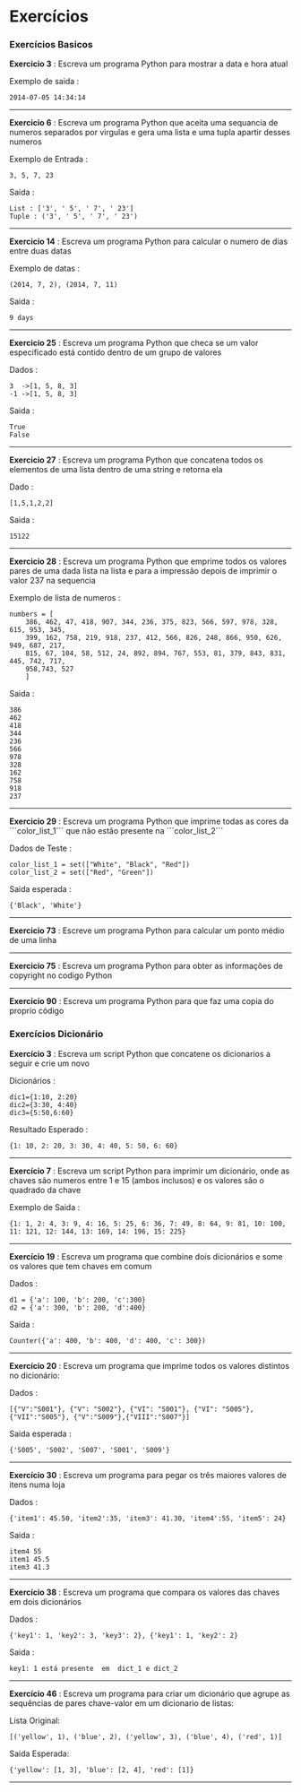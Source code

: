 # Exercícios 

### Exercícios Basicos
 
**Exercicio 3** : Escreva um programa Python para mostrar a data e hora atual

Exemplo de saida :
~~~
2014-07-05 14:34:14
~~~
---
**Exercicio 6**  : Escreva um programa Python que aceita uma sequancia de numeros separados por virgulas e gera uma lista e uma tupla apartir desses numeros

Exemplo de Entrada : 
~~~
3, 5, 7, 23
~~~
Saida :
~~~
List : ['3', ' 5', ' 7', ' 23']
Tuple : ('3', ' 5', ' 7', ' 23')
~~~
---
**Exercicio 14** : Escreva um programa Python para calcular o numero de dias entre duas datas

Exemplo de datas : 
~~~
(2014, 7, 2), (2014, 7, 11)
~~~
Saida : 
~~~
9 days
~~~
---
**Exercicio 25** : Escreva um programa Python que checa se um valor especificado está contido dentro de um grupo de valores

Dados :
~~~
3  ->[1, 5, 8, 3]
-1 ->[1, 5, 8, 3]
~~~

Saida :
~~~
True
False
~~~
---
**Exercicio 27** : Escreva um programa Python que concatena todos os elementos de uma lista dentro de uma string e retorna ela

Dado :
~~~
[1,5,1,2,2]
~~~
Saida :
~~~
15122
~~~
---
**Exercicio 28** : Escreva um programa Python que emprime todos os valores pares de uma dada lista na lista e para a impressão depois de imprimir o valor 237 na sequencia

Exemplo de lista de numeros :
~~~
numbers = [    
    386, 462, 47, 418, 907, 344, 236, 375, 823, 566, 597, 978, 328, 615, 953, 345, 
    399, 162, 758, 219, 918, 237, 412, 566, 826, 248, 866, 950, 626, 949, 687, 217, 
    815, 67, 104, 58, 512, 24, 892, 894, 767, 553, 81, 379, 843, 831, 445, 742, 717, 
    958,743, 527
    ]
~~~

Saida :
~~~
386                                                                                                        
462                                                                                                        
418                                                                                                        
344                                                                                                        
236                                                                                                        
566                                                                                                        
978                                                                                                        
328                                                                                                        
162                                                                                                        
758                                                                                                        
918  
237 
~~~
---
**Exercicio 29** : Escreva um programa Python que imprime todas as cores da ´´´color_list_1´´´ que não estão presente na ´´´color_list_2´´´

Dados de Teste :
~~~
color_list_1 = set(["White", "Black", "Red"])
color_list_2 = set(["Red", "Green"])
~~~
Saida esperada :
~~~
{'Black', 'White'}
~~~
---
**Exercicio 73** : Escreve um programa Python para calcular um ponto médio de uma linha

---
**Exercicio 75** : Escreva um programa Python para obter as informações de copyright no codigo Python

---
**Exercicio 90** : Escreva um programa Python para que faz uma copia do proprio código

### Exercícios Dicionário

**Exercício 3** : Escreva um script Python que concatene os dicionarios a seguir e crie um novo

Dicionários :
~~~
dic1={1:10, 2:20}
dic2={3:30, 4:40}
dic3={5:50,6:60}
~~~

Resultado Esperado : 
~~~
{1: 10, 2: 20, 3: 30, 4: 40, 5: 50, 6: 60}
~~~
---
**Exercício 7** : Escreva um script Python para imprimir um dicionário, onde as chaves são numeros entre 1 e 15 (ambos inclusos) e os valores são o quadrado da chave

Exemplo de Saida :
~~~
{1: 1, 2: 4, 3: 9, 4: 16, 5: 25, 6: 36, 7: 49, 8: 64, 9: 81, 10: 100, 11: 121, 12: 144, 13: 169, 14: 196, 15: 225}
~~~

---
**Exercício 19** : Escreva um programa que combine dois dicionários e some os valores que tem chaves em comum

Dados :
~~~
d1 = {'a': 100, 'b': 200, 'c':300}
d2 = {'a': 300, 'b': 200, 'd':400}
~~~

Saida : 
~~~
Counter({'a': 400, 'b': 400, 'd': 400, 'c': 300})
~~~
---
**Exercício 20** : Escreva um programa que imprime todos os valores distintos no dicionário:

Dados :
~~~
[{"V":"S001"}, {"V": "S002"}, {"VI": "S001"}, {"VI": "S005"}, {"VII":"S005"}, {"V":"S009"},{"VIII":"S007"}]
~~~
Saida esperada :
~~~
{'S005', 'S002', 'S007', 'S001', 'S009'}
~~~
---
**Exercício 30** : Escreva um programa para pegar os três maiores valores de itens numa loja

Dados :
~~~
{'item1': 45.50, 'item2':35, 'item3': 41.30, 'item4':55, 'item5': 24}
~~~
Saida :
~~~
item4 55
item1 45.5
item3 41.3
~~~
---
**Exercício 38** : Escreva um programa que compara os valores das chaves em dois dicionários

Dados : 
~~~
{'key1': 1, 'key2': 3, 'key3': 2}, {'key1': 1, 'key2': 2}
~~~
Saida : 
~~~
key1: 1 está presente  em  dict_1 e dict_2
~~~
---
**Exercício 46** : Escreva um programa para criar um dicionário que agrupe as sequências de pares chave-valor em um dicionario de listas:

Lista Original:
~~~
[('yellow', 1), ('blue', 2), ('yellow', 3), ('blue', 4), ('red', 1)]
~~~
Saida Esperada:
~~~
{'yellow': [1, 3], 'blue': [2, 4], 'red': [1]}
~~~
---